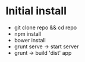 # Initial install

*   git clone repo && cd repo
*   npm install
*   bower install
*   grunt serve -> start server
* 	grunt  -> build 'dist' app
